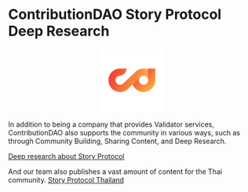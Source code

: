 
# ContributionDAO Story Protocol Deep Research
<p  align="center"><img  src="https://raw.githubusercontent.com/Contribution-DAO/contributiondao/refs/heads/main/brand-assets/cdao_logo_128x128.png"  /></p>
    In addition to being a company that provides Validator services, ContributionDAO also supports the community in various ways, such as through Community Building, Sharing Content, and Deep Research.
      
[Deep research about Story Protocol](https://x.com/contributedao/status/1835548283160440849)

And our team also publishes a vast amount of content for the Thai community. [Story Protocol Thailand](https://x.com/StoryProtocolTH)